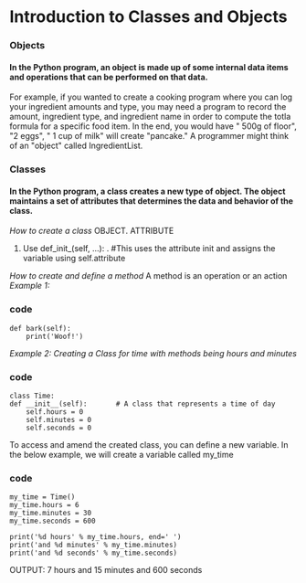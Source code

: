 # Introduction to Classes and Objects

### Objects
#### In the Python program, an object is made up of some internal data items and operations that can be performed on that data. 

For example, if you wanted to create a cooking program where you can log your ingredient amounts and type, you may need a program to record the amount, ingredient type, and ingredient name in order to compute the totla formula for a specific food item. In the end, you would have " 500g of floor", "2 eggs", " 1 cup of milk" will create "pancake."  A programmer might think of an "object" called IngredientList. 

### Classes
#### In the Python program, a class creates a new type of object. The object maintains a set of attributes that determines the data and behavior of the class. 

*How to create a class*
OBJECT. ATTRIBUTE
1. Use def_init_(self, ...): .  #This uses the attribute init and assigns the variable using self.attribute 

*How to create and define a method*
A method is an operation or an action
*Example 1:*
### code
    def bark(self):
        print('Woof!')
        
*Example 2: Creating a Class for time with methods being hours and minutes*
### code
    class Time:
    def __init__(self):       # A class that represents a time of day 
        self.hours = 0
        self.minutes = 0
        self.seconds = 0
        
To access and amend the created class, you can define a new variable. In the below example, we will create a variable called my_time
### code
    my_time = Time()
    my_time.hours = 6
    my_time.minutes = 30
    my_time.seconds = 600

    print('%d hours' % my_time.hours, end=' ')
    print('and %d minutes' % my_time.minutes)
    print('and %d seconds' % my_time.seconds)
OUTPUT: 7 hours and 15 minutes and  600 seconds
